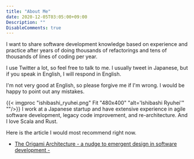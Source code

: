 ```yaml
--- 
title: "About Me"
date: 2020-12-05T03:05:00+09:00
Description: "" 
DisableComments: true
---
```



I want to share software development knowledge based on experience and practice after years of doing thousands of refactorings and tens of thousands of lines of coding per year.

I use Twitter a lot, so feel free to talk to me.
I usually tweet in Japanese, but if you speak in English, I will respond in English.


I'm not very good at English, so please forgive me if I'm wrong. I would be happy to point out any mistakes.


{{< imgproc "ishibashi_ryuhei.png" Fit "480x400" "alt='Ishibashi Ryuhei'" ""/>}} I work at a Japanese startup and have extensive experience in agile software development, legacy code improvement, and re-architecture.
And I love Scala and Rust.

Here is the article I would most recommend right now.

- [The Origami Architecture - a nudge to emergent design in software development -](https://blog.rysh.tech/post/the-origami-architecture/)